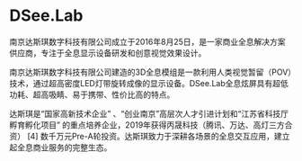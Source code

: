 # DSee.Lab


南京达斯琪数字科技有限公司成立于2016年8月25日，是一家商业全息解决方案供应商，专注于全息显示设备研发和创意视觉效果设计。

南京达斯琪数字科技有限公司建造的3D全息模组是一款利用人类视觉暂留（POV）技术，通过超高密度LED灯带旋转成像的显示设备。DSee.Lab全息炫屏具有超低功耗、超高吸睛、易于携带、性价比高的特点。

达斯琪是“国家高新技术企业”  、“创业南京”高层次人才引进计划和“江苏省科技厅孵育孵化项目” 的重点培养企业，2019年获得丙晟科技（腾讯、万达、高灯三方合资） [4] 数千万元Pre-A轮投资。达斯琪致力于深耕各场景的全息交互应用，建立起全息商业服务的完整生态。
